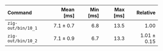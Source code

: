 | Command | Mean [ms] | Min [ms] | Max [ms] | Relative |
|:---|---:|---:|---:|---:|
| `zig-out/bin/10_1` | 7.1 ± 0.7 | 6.8 | 13.5 | 1.00 |
| `zig-out/bin/10_2` | 7.1 ± 0.9 | 6.7 | 13.3 | 1.01 ± 0.15 |
